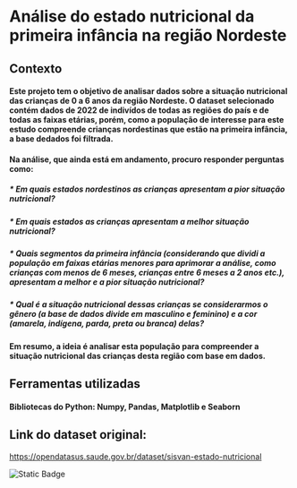 # Análise do estado nutricional da primeira infância na região Nordeste

## Contexto
#### Este projeto tem o objetivo de analisar dados sobre a situação nutricional das crianças de 0 a 6 anos da região Nordeste. O dataset selecionado contém dados de 2022 de indivídos de todas as regiões do país e de todas as faixas etárias, porém, como a população de interesse para este estudo compreende crianças nordestinas que estão na primeira infância, a base dedados foi filtrada.
#### Na análise, que ainda está em andamento, procuro responder perguntas como:
##### * Em quais estados nordestinos as crianças apresentam a pior situação nutricional?
##### * Em quais estados as crianças apresentam a melhor situação nutricional?
##### * Quais segmentos da primeira infância (considerando que dividi a população em faixas etárias menores para aprimorar a análise, como crianças com menos de 6 meses, crianças entre 6 meses a 2 anos etc.), apresentam a melhor e a pior situação nutricional? 
##### * Qual é a situação nutricional dessas crianças se considerarmos o gênero (a base de dados divide em masculino e feminino) e a cor (amarela, indígena, parda, preta ou branca) delas? 

#### Em resumo, a ideia é analisar esta população para compreender a situação nutricional das crianças desta região com base em dados.

## Ferramentas utilizadas

#### Bibliotecas do Python: Numpy, Pandas, Matplotlib e Seaborn

## Link do dataset original:
https://opendatasus.saude.gov.br/dataset/sisvan-estado-nutricional

![Static Badge](https://img.shields.io/badge/STATUS-EM%20DESENVOLVIMENTO-%23A13DE6%20?label=STATUS&labelColor=%233371FF)

